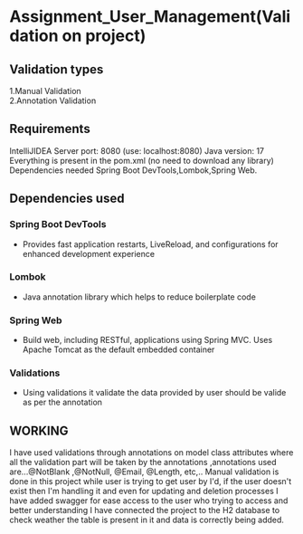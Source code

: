 # Assignment_User_Management(Validation on project) 
## Validation types
1.Manual Validation   
2.Annotation Validation
## Requirements
IntelliJIDEA
 Server port: 8080 (use: localhost:8080)
 Java version: 17
Everything is present in the pom.xml (no need to download any library)
Dependencies needed Spring Boot DevTools,Lombok,Spring Web.
## Dependencies used
### Spring Boot DevTools
* Provides fast application restarts, LiveReload, and configurations for enhanced development experience
### Lombok
* Java annotation library which helps to reduce boilerplate code
### Spring Web
* Build web, including RESTful, applications using Spring MVC. Uses Apache Tomcat as the default embedded container
### Validations
*  Using validations it validate the data provided by user should be valide as per the annotation
## WORKING
I have used validations through annotations on model class attributes where all the validation part will be taken by the annotations ,annotations used are...@NotBlank ,@NotNull, @Email, @Length, etc,..
Manual validation is done in this project while user is trying to get user by I'd, if the user doesn't exist then I'm handling it and even for updating and deletion processes
I have added swagger for ease access to the user who trying to access and better understanding
I have connected the project to the H2 database to check weather the table is present in it and data is correctly being added.
